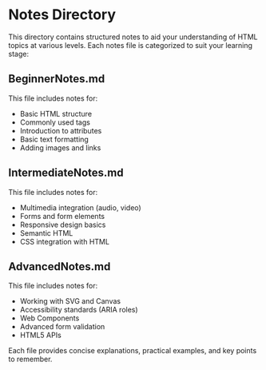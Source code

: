 # Notes Directory

This directory contains structured notes to aid your understanding of HTML topics at various levels. Each notes file is categorized to suit your learning stage:

## BeginnerNotes.md
This file includes notes for:
- Basic HTML structure
- Commonly used tags
- Introduction to attributes
- Basic text formatting
- Adding images and links

## IntermediateNotes.md
This file includes notes for:
- Multimedia integration (audio, video)
- Forms and form elements
- Responsive design basics
- Semantic HTML
- CSS integration with HTML

## AdvancedNotes.md
This file includes notes for:
- Working with SVG and Canvas
- Accessibility standards (ARIA roles)
- Web Components
- Advanced form validation
- HTML5 APIs

Each file provides concise explanations, practical examples, and key points to remember.